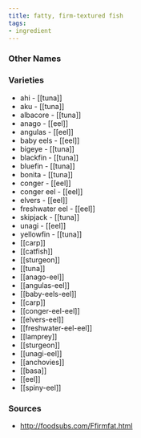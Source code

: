 ```yaml
---
title: fatty, firm-textured fish
tags:
- ingredient
---
```



### Other Names


### Varieties

* ahi - [[tuna]]
* aku - [[tuna]]
* albacore - [[tuna]]
* anago - [[eel]]
* angulas - [[eel]]
* baby eels - [[eel]]
* bigeye - [[tuna]]
* blackfin - [[tuna]]
* bluefin - [[tuna]]
* bonita - [[tuna]]
* conger - [[eel]]
* conger eel - [[eel]]
* elvers - [[eel]]
* freshwater eel - [[eel]]
* skipjack - [[tuna]]
* unagi - [[eel]]
* yellowfin - [[tuna]]
* [[carp]]
* [[catfish]]
* [[sturgeon]]
* [[tuna]]
* [[anago-eel]]
* [[angulas-eel]]
* [[baby-eels-eel]]
* [[carp]]
* [[conger-eel-eel]]
* [[elvers-eel]]
* [[freshwater-eel-eel]]
* [[lamprey]]
* [[sturgeon]]
* [[unagi-eel]]
* [[anchovies]]
* [[basa]]
* [[eel]]
* [[spiny-eel]]

### Sources
* http://foodsubs.com/Ffirmfat.html

